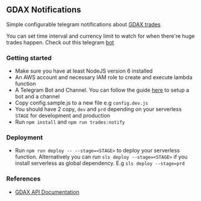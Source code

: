 ## GDAX Notifications
Simple configurable telegram notifications about [GDAX trades](https://www.gdax.com/trade)

You can set time interval and currency limit to watch for when there're huge trades happen. Check out this telegram [bot](https://t.me/joinchat/AAAAAFBpdWByx_dFcYMaQg)

### Getting started
- Make sure you have at least NodeJS version 6 installed
- An AWS account and necessary IAM role to create and execute lambda function
- A Telegram Bot and Channel. You can follow the guide [here](https://medium.com/@terryyuen/step-by-step-telegram-notification-bot-96843e04ec22) to setup a bot and a channel
- Copy config.sample.js to a new file e.g `config.dev.js`
- You should have 2 copy, `dev` and `prd` depending on your serverless `STAGE` for development and production
- Run `npm install` and `npm run trades:notify`


### Deployment
- Run `npm run deploy -- --stage=<STAGE>` to deploy your serverless function. Alternatively you can run `sls deploy --stage=<STAGE>` if you install serverless as global dependency. E.g `sls deploy --stage=prd`

### References
- [GDAX API Documentation](https://docs.gdax.com/)
